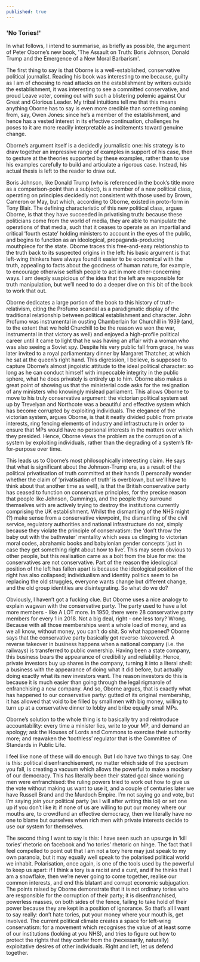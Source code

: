 ```yaml
---
published: true
---
```

### 'No Tories!'
In what follows, I intend to summarise, as briefly as possible, the argument of Peter Oborne’s new book, 'The Assault on Truth: Boris Johnson, Donald Trump and the Emergence of a New Moral Barbarism'.

The first thing to say is that Oborne is a well-established, conservative political journalist. Reading his book was interesting to me because, guilty as I am of choosing to read attacks on the establishment by writers outside the establishment, it was interesting to see a committed conservative, and proud Leave voter, coming out with such a blistering polemic against Our Great and Glorious Leader. My tribal intuitions tell me that this means anything Oborne has to say is even more credible than something coming from, say, Owen Jones: since he’s a member of the establishment, and hence has a vested interest in its effective continuation, challenges he poses to it are more readily interpretable as incitements toward genuine change.

Oborne’s argument itself is a decidedly journalistic one: his strategy is to draw together an impressive range of examples in support of his case, then to gesture at the theories supported by these examples, rather than to use his examples carefully to build and articulate a rigorous case. Instead, his actual thesis is left to the reader to draw out. 

Boris Johnson, like Donald Trump (who is referenced in the book’s title more as a comparison-point than a subject), is a member of a new political class, operating on principles decidedly not consistent with those used by Brown, Cameron or May, but which, according to Oborne, existed in proto-form in Tony Blair. The defining characteristic of this new political class, argues Oborne, is that they have succeeded in privatising truth: because these politicians come from the world of media, they are able to manipulate the operations of that media, such that it ceases to operate as an impartial and critical ‘fourth estate’ holding ministers to account in the eyes of the public, and begins to function as an ideological, propaganda-producing mouthpiece for the state. Oborne traces this free-and-easy relationship to the truth back to its suspected origins in the left: his basic argument is that left-wing thinkers have always found it easier to be economical with the truth, appealing to facts about the goodness of human nature, for example, to encourage otherwise selfish people to act in more other-concerning ways. I am deeply suspicious of the idea that the left are responsible for truth manipulation, but we’ll need to do a deeper dive on this bit of the book to work that out. 

Oborne dedicates a large portion of the book to this history of truth-relativism, citing the Profumo scandal as a paradigmatic display of the traditional relationship between political establishment and character. John Profumo was instrumental in ousting Chamberlain for Churchill in 1939 (and, to the extent that we hold Churchill to be the reason we won the war, instrumental in that victory as well) and enjoyed a high-profile political career until it came to light that he was having an affair with a woman who was also seeing a Soviet spy. Despite his very public fall from grace, he was later invited to a royal parliamentary dinner by Margaret Thatcher, at which he sat at the queen’s right hand. This digression, I believe, is supposed to capture Oborne’s almost jingoistic attitude to the ideal political character: so long as he can conduct himself with impeccable integrity in the public sphere, what he does privately is entirely up to him. Oborne also makes a great point of showing us that the ministerial code asks for the resignation of any ministers who knowingly mislead parliament.
This allows Oborne to move to his truly conservative argument: the victorian political system set up by Trevelyan and Northcote was a beautiful and effective system which has become corrupted by exploiting individuals. The elegance of the victorian system, argues Oborne, is that it neatly divided public from private interests, ring fencing elements of industry and infrastructure in order to ensure that MPs would have no personal interests in the matters over which they presided. Hence, Oborne views the problem as the corruption of a system by exploiting individuals, rather than the degrading of a system’s fit-for-purpose over time.

This leads us to Oborne’s most philosophically interesting claim. He says that what is significant about the Johnson-Trump era, as a result of the political privatisation of truth committed at their hands (I personally wonder whether the claim of ‘privatisation of truth’ is overblown, but we’ll have to think about that another time as well), is that the British conservative party has ceased to function on conservative principles, for the precise reason that people like Johnson, Cummings, and the people they surround themselves with are actively trying to destroy the institutions currently comprising the UK establishment. Whilst the dismantling of the NHS might (?) make sense from a conservative viewpoint, the dismantling of the civil service, regulatory authorities and national infrastructure do not, simply because they violate the principle of conservatism: the ‘don’t throw the baby out with the bathwater’ mentality which sees us clinging to victorian moral codes, abrahamic books and babylonian gender concepts ‘just in case they get something right about how to live’.
This may seem obvious to other people, but this realisation came as a bolt from the blue for me: the conservatives are not conservative. Part of the reason the ideological position of the left has fallen apart is because the ideological position of the right has also collapsed; individualism and identity politics seem to be replacing the old struggles, everyone wants change but different change, and the old group identities are disintegrating. So what do we do?

Obviously, I haven’t got a fucking clue. But Oborne uses a nice analogy to explain wagwan with the conservative party. The party used to have a lot more members - like A LOT more. In 1950, there were 28 conservative party members for every 1 in 2018. Not a big deal, right - one less tory? Wrong. Because with all those memberships went a whole load of money, and as we all know, without money, you can’t do shit. So what happened? Oborne says that the conservative party basically got reverse-takeovered. A reverse takeover in business happens when a national company (i.e. the railways) is transferred to public ownership. Having been a state company, this business bears the appearance of credibility and reliability. Hence, private investors buy up shares in the company, turning it into a literal shell: a business with the appearance of doing what it did before, but actually doing exactly what its new investors want. The reason investors do this is because it is much easier than going through the legal rigmarole of enfranchising a new company. And so, Oborne argues, that is exactly what has happened to our conservative party: gutted of its original membership, it has allowed that void to be filled by small men with big money, willing to turn up at a conservative dinner to lobby and bribe equally small MPs.

Oborne’s solution to the whole thing is to basically try and reintroduce accountability: every time a minister lies, write to your MP, and demand an apology; ask the Houses of Lords and Commons to exercise their authority more; and reawaken the ‘toothless’ regulator that is the Committee of Standards in Public Life. 

I feel like none of these will do enough. But I do have two things to say. One is this: political disenfranchisement, no matter which side of the spectrum you fall, is creating a vacuum which allows the powerful to make a mockery of our democracy. This has literally been their stated goal since working men were enfranchised: the ruling powers tried to work out how to give us the vote without making us want to use it, and a couple of centuries later we have Russell Brand and the Murdoch Empire. I’m not saying go and vote, but I’m saying join your political party (as I will after writing this lol) or set one up if you don’t like it: if none of us are willing to put our money where our mouths are, to crowdfund an effective democracy, then we literally have no one to blame but ourselves when rich men with private interests decide to use our system for themselves.

The second thing I want to say is this: I have seen such an upsurge in ‘kill tories’ rhetoric on facebook and ‘no tories’ rhetoric on hinge. The fact that I feel compelled to point out that I am not a tory here may just speak to my own paranoia, but it may equally well speak to the polarised political world we inhabit. Polarisation, once again, is one of the tools used by the powerful to keep us apart: if I think a tory is a racist and a cunt, and if he thinks that I am a snowflake, then we’re never going to come together, realise our common interests, and end this blatant and corrupt economic subjugation. The points raised by Oborne demonstrate that it is not ordinary tories who are responsible for the corruption of their party; it is disenfranchised, powerless masses, on both sides of the fence, failing to take hold of their power because they are kept in a position of ignorance.
So that’s all I want to say really: don’t hate tories, put your money where your mouth is, get involved. The current political climate creates a space for left-wing conservatism: for a movement which recognises the value of at least some of our institutions (looking at you NHS), and tries to figure out how to protect the rights that they confer from the (necessarily, naturally) exploitative desires of other individuals. Right and left, let us defend together.
